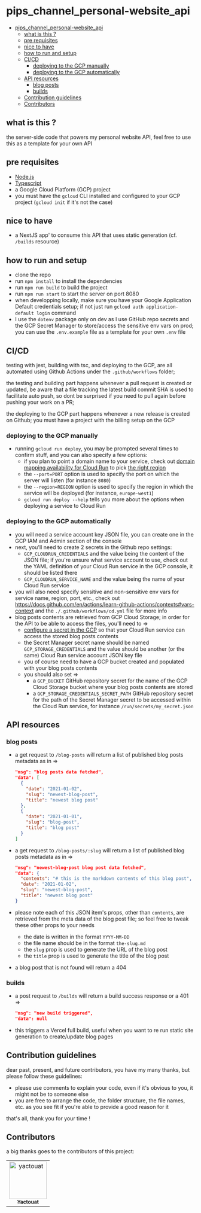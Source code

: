 # pips_channel_personal-website_api

<!-- TOC -->

- [pips_channel_personal-website_api](#pips_channel_personal-website_api)
    - [what is this ?](#what-is-this-)
    - [pre requisites](#pre-requisites)
    - [nice to have](#nice-to-have)
    - [how to run and setup](#how-to-run-and-setup)
    - [CI/CD](#cicd)
        - [deploying to the GCP manually](#deploying-to-the-gcp-manually)
        - [deploying to the GCP automatically](#deploying-to-the-gcp-automatically)
    - [API resources](#api-resources)
        - [blog posts](#blog-posts)
        - [builds](#builds)
    - [Contribution guidelines](#contribution-guidelines)
    - [Contributors](#contributors)

<!-- /TOC -->

## what is this ?

the server-side code that powers my personal website API, feel free to use this as a template for your own API

## pre requisites

- [Node.js](https://nodejs.org/en/)
- [Typescript](https://www.typescriptlang.org/)
- a Google Cloud Platform (GCP) project
- you must have the `gcloud` CLI installed and configured to your GCP project (`gcloud init` if it's not the case)

## nice to have

- a NextJS app' to consume this API that uses static generation (cf. `/builds` resource)

## how to run and setup

- clone the repo
- run `npm install` to install the dependencies
- run `npm run build` to build the project
- run `npm run start` to start the server on port 8080
- when developping locally, make sure you have your Google Application Default credentials setup; if not just run `gcloud auth application-default login` command
- I use the `dotenv` package only on dev as I use GitHub repo secrets and the GCP Secret Manager to store/access the sensitive env vars on prod; you can use the `.env.example` file as a template for your own `.env` file

## CI/CD

testing with jest, building with tsc, and deploying to the GCP, are all automated using Github Actions under the `.github/workflows` folder;

the testing and building part happens whenever a pull request is created or updated, be aware that a file tracking the latest build commit SHA is used to facilitate auto push, so dont be surprised if you need to pull again before pushing your work on a PR;

the deploying to the GCP part happens whenever a new release is created on Github; you must have a project with the billing setup on the GCP

### deploying to the GCP manually

- running `gcloud run deploy`, you may be prompted several times to confirm stuff, and you can also specify a few options:
  - if you plan to point a domain name to your service, check out [domain mapping availability for Cloud Run](https://cloud.google.com/run/docs/mapping-custom-domains#run) to pick [the right region](https://cloud.google.com/compute/docs/regions-zones)
  - the `--port=PORT` option is used to specify the port on which the server will listen (for instance `8080`)
  - the `--region=REGION` option is used to specify the region in which the service will be deployed (for instance, `europe-west1`)
  - `gcloud run deploy --help` tells you more about the options when deploying a service to Cloud Run

### deploying to the GCP automatically

- you will need a service account key JSON file, you can create one in the GCP IAM and Admin section of the console
- next, you'll need to create 2 secrets in the Github repo settings:
  - `GCP_CLOUDRUN_CREDENTIALS` and the value being the content of the JSON file; if you're unsure what service account to use, check out the YAML definition of your Cloud Run service in the GCP console, it should be listed there
  - `GCP_CLOUDRUN_SERVICE_NAME` and the value being the name of your Cloud Run service
- you will also need specify sensitive and non-sensitive env vars for service name, region, port, etc., check out <https://docs.github.com/en/actions/learn-github-actions/contexts#vars-context> and the `./.github/workflows/cd.yml` file for more info
- blog posts contents are retrieved from GCP Cloud Storage; in order for the API to be able to access the files, you'll need to =>
  - [configure a secret in the GCP](https://cloud.google.com/run/docs/configuring/secrets) so that your Cloud Run service can access the stored blog posts contents
  - the Secret Manager secret name should be named `GCP_STORAGE_CREDENTIALS` and the value should be another (or the same) Cloud Run service account JSON key file
  - you of course need to have a GCP bucket created and populated with your blog posts contents
  - you should also set =>
    - a `GCP_BUCKET` GitHub repository secret for the name of the GCP Cloud Storage bucket where your blog posts contents are stored
    - a `GCP_STORAGE_CREDENTIALS_SECRET_PATH` GitHub repository secret for the path of the Secret Manager secret to be accessed within the Cloud Run service, for instance `/run/secrets/my_secret.json`

## API resources

### blog posts

- a get request to `/blog-posts` will return a list of published blog posts metadata as in =>

  ```json
  "msg": "blog posts data fetched",
  "data": [
    {
      "date": "2021-01-02",
      "slug": "newest-blog-post",
      "title": "newest blog post"
    },
    {
      "date": "2021-01-01",
      "slug": "blog-post",
      "title": "blog post"
    }
  ]
  ```

- a get request to `/blog-posts/:slug` will return a list of published blog posts metadata as in =>

  ```json
  "msg": "newest-blog-post blog post data fetched",
  "data": {
    "contents": "# this is the markdown contents of this blog post",
    "date": "2021-01-02",
    "slug": "newest-blog-post",
    "title": "newest blog post"
  }
  ```

- please note each of this JSON item's props, other than `contents`, are retrieved from the meta data of the blog post file; so feel free to tweak these other props to your needs
  - the date is written in the format `YYYY-MM-DD`
  - the file name should be in the format `the-slug.md`
  - the `slug` prop is used to generate the URL of the blog post
  - the `title` prop is used to generate the title of the blog post
- a blog post that is not found will return a 404

### builds

- a post request to `/builds` will return a build success response or a 401 =>

  ```json
  "msg": "new build triggered",
  "data": null
  ```

- this triggers a Vercel full build, useful when you want to re run static site generation to create/update blog pages

## Contribution guidelines

dear past, present, and future contributors, you have my many thanks, but please follow these guidelines:

- please use comments to explain your code, even if it's obvious to you, it might not be to someone else
- you are free to arrange the code, the folder structure, the file names, etc. as you see fit if you're able to provide a good reason for it

that's all, thank you for your time !

## Contributors

a big thanks goes to the contributors of this project:

<table>
<tbody>
    <tr>
        <td align="center"><a href="https://github.com/yactouat"><img src="https://avatars.githubusercontent.com/u/37403808?v=4" width="100px;" alt="yactouat"/><br /><sub><b>Yactouat</b></sub></a><br /><a href="https://github.com/yactouat"></td>
    </tr>
</tbody>
</table>
